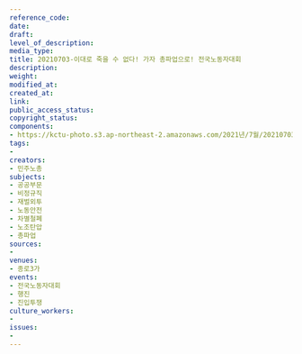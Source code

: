 ```yaml
---
reference_code: 
date: 
draft: 
level_of_description: 
media_type: 
title: 20210703-이대로 죽을 수 없다! 가자 총파업으로! 전국노동자대회
description: 
weight: 
modified_at: 
created_at: 
link: 
public_access_status: 
copyright_status: 
components:
- https://kctu-photo.s3.ap-northeast-2.amazonaws.com/2021년/7월/20210703-이대로+죽을+수+없다!+가자+총파업으로!+전국노동자대회/_1D20071.jpg
tags:
- 
creators:
- 민주노총
subjects:
- 공공부문
- 비정규직
- 재벌외투
- 노동안전
- 차별철폐
- 노조탄압
- 총파업
sources:
- 
venues:
- 종로3가
events:
- 전국노동자대회
- 행진
- 진입투쟁
culture_workers:
- 
issues:
- 
---
```

